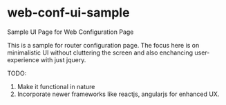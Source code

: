 # web-conf-ui-sample
Sample UI Page for Web Configuration Page

This is a sample for router configuration page.
The focus here is on minimalistic UI without cluttering the screen and also enchancing user-experience with just jquery.

TODO:
1. Make it functional in nature
2. Incorporate newer frameworks like reactjs, angularjs for enhanced UX.
